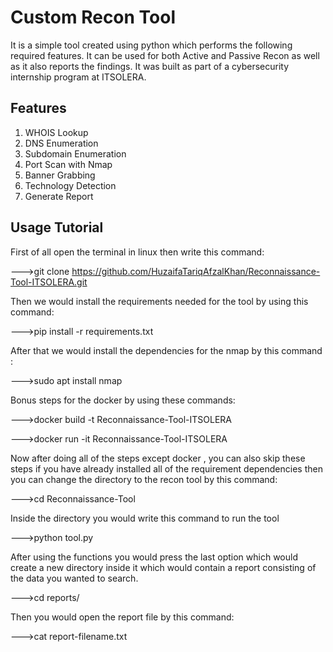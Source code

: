 # Custom Recon Tool

It is a simple tool created using python which performs the following required features. It can be used for both Active and Passive Recon as well as it also reports the findings. It was built as part of a cybersecurity internship program at ITSOLERA.
## Features
1. WHOIS Lookup
2. DNS Enumeration
3. Subdomain Enumeration
4. Port Scan with Nmap
5. Banner Grabbing
6. Technology Detection
7. Generate Report

## Usage Tutorial 
First of all open the terminal in linux then write this command:

--->git clone https://github.com/HuzaifaTariqAfzalKhan/Reconnaissance-Tool-ITSOLERA.git

Then we would install the requirements needed for the tool by using this command:

--->pip install -r requirements.txt

After that we would install the dependencies for the nmap by this command :

--->sudo apt install nmap

Bonus steps for the docker by using these commands:

--->docker build -t Reconnaissance-Tool-ITSOLERA

--->docker run -it Reconnaissance-Tool-ITSOLERA

Now after doing all of the steps except docker , you can also skip these steps if you have already installed all of the requirement dependencies then you can change the directory to the recon tool by this command:

--->cd Reconnaissance-Tool

Inside the directory you would write this command to run the tool

--->python tool.py

After using the functions you would press the last option which would create a new directory inside it which would contain a report consisting of the data you wanted to search.

--->cd reports/

Then you would open the report file by this command:

--->cat report-filename.txt

